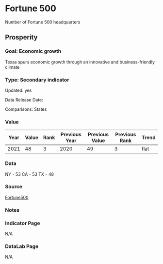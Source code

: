 # Fortune 500

Number of Fortune 500 headquarters

## Prosperity

### Goal: Economic growth

Texas spurs economic growth through an innovative and business-friendly climate

### Type: Secondary indicator

Updated: yes

Data Release Date: 

Comparisons: States

### Value

| Year |  Value      | Rank     | Previous Year   | Previous Value | Previous Rank | Trend | 
| ----------- | ----------- | ----------- | ----------- | ----------- | ----------- | -----------|
|     2021    |   48        | 3           |   2020      |    49       |       3     |    flat    | 

### Data

NY - 53
CA - 53
TX - 48


### Source

[Fortune500](https://fortune.com/fortune500/2021/search/)

### Notes


### Indicator Page

N/A

### DataLab Page

N/A



